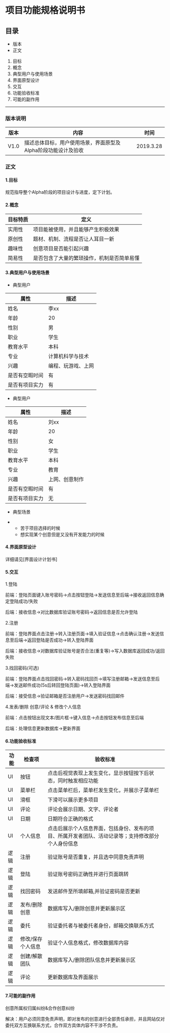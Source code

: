# 项目功能规格说明书		 

## 目录

- 版本
- 正文

1. 目标
2. 概念
3. 典型用户与使用场景
4. 界面原型设计
5. 交互
6. 功能验收标准
7. 可能的副作用

------

### 版本说明

| 版本 | 内容                                                         | 时间      |
| ---- | ------------------------------------------------------------ | --------- |
| V1.0 | 描述总体目标，用户使用场景，界面原型及Alpha阶段功能设计及验收 | 2019.3.28 |

### 正文

#### 1.目标

规范指导整个Alpha阶段的项目设计与进度，定下计划。

#### 2.概念

| 目标特质 | 定义                                       |
| -------- | ------------------------------------------ |
| 实用性   | 项目能被使用，并且能够产生积极效果         |
| 原创性   | 题材、机制、流程是否让人耳目一新           |
| 趣味性   | 创意项目是否能引起兴趣                     |
| 简易性   | 是否包含了大量的繁琐操作，机制是否简单易懂 |

#### 3.典型用户与使用场景

- 典型用户

| 属性           | 描述               |
| -------------- | ------------------ |
| 姓名           | 李xx               |
| 年龄           | 20                 |
| 性别           | 男                 |
| 职业           | 学生               |
| 教育水平       | 本科               |
| 专业           | 计算机科学与技术   |
| 兴趣           | 编程、玩游戏、上网 |
| 是否有空暇时间 | 有                 |
| 是否有项目实力 | 有                 |

- 典型用户

| 属性           | 描述           |
| -------------- | -------------- |
| 姓名           | 刘xx           |
| 年龄           | 20             |
| 性别           | 女             |
| 职业           | 学生           |
| 教育水平       | 本科           |
| 专业           | 教育           |
| 兴趣           | 上网、创意制作 |
| 是否有空暇时间 | 有             |
| 是否有项目实力 | 无             |

- 典型场景 

- - 苦于项目选择的时候
  - 想实现某个创意但是又没有开发能力的时候

#### 4.界面原型设计

详细请见[界面设计计划书]

#### 5.交互

1.登陆

前端：登陆页面键入账号密码->点击按钮登陆->发送信息至后端->接收返回信息确定登陆成功/失败

后端：接收信息->对比数据库验证账号密码->返回信息是否允许登陆

2.注册

前端：登陆界面点击注册->转入注册页面->填入验证信息->点击确认注册->发送信息至后端->返回登陆是否成功->转入登陆界面

后端：接收信息->对数据库验证账号是否合法(重复等)->写入数据库返回成功/返回失败

3.找回密码(可选)

前端：登陆界面点击找回密码->转入密码找回页->填写注册邮箱->发送信息至后端->发送邮件成功(5s后转回登陆页面)->转入登陆界面

后端：接受信息->验证邮箱是否注册用户->发送密码找回邮件

4.发表/删除 创意/评论  & 修改个人信息

前端：点击按钮出现文本/图片框->键入信息->点击按钮发布信息至后端

后端：处理信息更新数据库->更新界面

#### 6.功能验收标准

| 功能 | 检查项            | 验收标准                                                     |
| ---- | ----------------- | ------------------------------------------------------------ |
| UI   | 按钮              | 点击后视觉表现上发生变化，显示按钮按下后状态，同时触发相应功能 |
| UI   | 菜单栏            | 点击菜单栏后，菜单栏发生变化，并展示子菜单栏                 |
| UI   | 滑框              | 下滑可以展示更多项目                                         |
| UI   | 评论              | 评论会展示日期、文字、评论者                                 |
| UI   | 日期              | 日期符合正确的格式                                           |
| UI   | 个人信息          | 点击后展示个人信息界面，包括身份、发布的项目、所属开发者团队、活动记录等；支持修改部分个人身份信息 |
| 逻辑 | 注册              | 验证账号是否重复，并且选中同意免责声明                       |
| 逻辑 | 登陆              | 验证账号密码正确性并进行页面跳转                             |
| 逻辑 | 找回密码          | 发送邮件至所填邮箱,并验证密码是否更新                        |
| 逻辑 | 发布/删除创意     | 数据库写入/删除创意并更新展示区                              |
| 逻辑 | 委托              | 验证委托者与被委托者身份，邮箱交换联系方式                   |
| 逻辑 | 修改/保存个人信息 | 验证个人信息格式，修改数据库内容                             |
| 逻辑 | 创建/解散团队     | 数据库写入/删除团队信息并更新展示区                          |
| 逻辑 | 评论              | 更新数据库及界面展示                                         |

#### 7.可能的副作用

创意所属权归属纠纷&合作创意纠纷

解决：用户必须同意免责声明，即对发布的创意进行全部责任承担，并且网站仅对委托双方互换联系方式，合作双方具体内容不干涉不负责。
